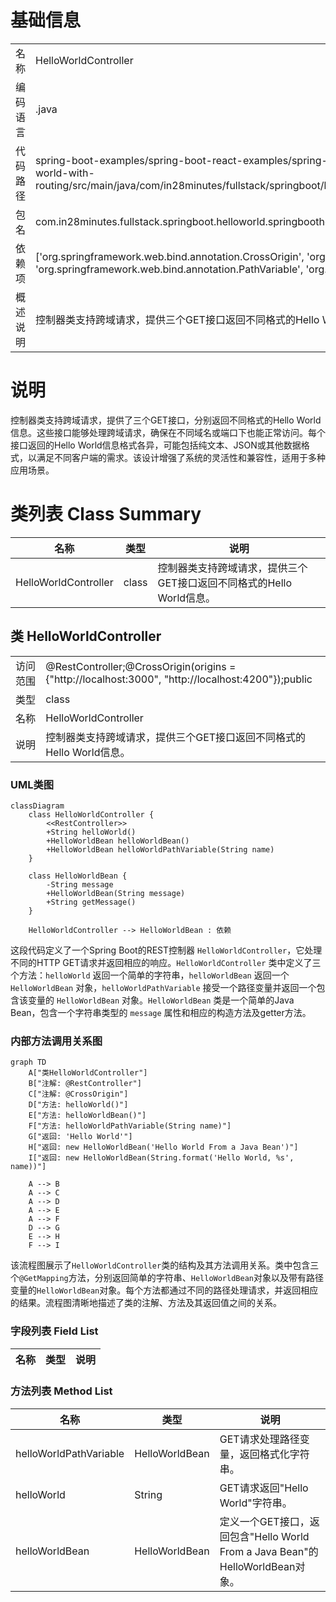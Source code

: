 # 基础信息

|      |      |
|------|------|
| 名称 | HelloWorldController |
| 编码语言 | .java |
| 代码路径 | spring-boot-examples/spring-boot-react-examples/spring-boot-react-hello-world-with-routing/backend-spring-boot-react-hello-world-with-routing/src/main/java/com/in28minutes/fullstack/springboot/helloworld/springboothelloworldwithrouting/helloworld/HelloWorldController.java |
| 包名 | com.in28minutes.fullstack.springboot.helloworld.springboothelloworldwithrouting.helloworld |
| 依赖项 | ['org.springframework.web.bind.annotation.CrossOrigin', 'org.springframework.web.bind.annotation.GetMapping', 'org.springframework.web.bind.annotation.PathVariable', 'org.springframework.web.bind.annotation.RestController'] |
| 概述说明 | 控制器类支持跨域请求，提供三个GET接口返回不同格式的Hello World信息。 |

# 说明

控制器类支持跨域请求，提供了三个GET接口，分别返回不同格式的Hello World信息。这些接口能够处理跨域请求，确保在不同域名或端口下也能正常访问。每个接口返回的Hello World信息格式各异，可能包括纯文本、JSON或其他数据格式，以满足不同客户端的需求。该设计增强了系统的灵活性和兼容性，适用于多种应用场景。

# 类列表 Class Summary

| 名称   | 类型  | 说明 |
|-------|------|-------------|
| HelloWorldController | class | 控制器类支持跨域请求，提供三个GET接口返回不同格式的Hello World信息。 |



## 类 HelloWorldController

|      |      |
|------|------|
| 访问范围 | @RestController;@CrossOrigin(origins = {"http://localhost:3000", "http://localhost:4200"});public |
| 类型 | class |
| 名称 | HelloWorldController |
| 说明 | 控制器类支持跨域请求，提供三个GET接口返回不同格式的Hello World信息。 |


### UML类图

```mermaid
classDiagram
    class HelloWorldController {
        <<RestController>>
        +String helloWorld()
        +HelloWorldBean helloWorldBean()
        +HelloWorldBean helloWorldPathVariable(String name)
    }

    class HelloWorldBean {
        -String message
        +HelloWorldBean(String message)
        +String getMessage()
    }

    HelloWorldController --> HelloWorldBean : 依赖
```

这段代码定义了一个Spring Boot的REST控制器 `HelloWorldController`，它处理不同的HTTP GET请求并返回相应的响应。`HelloWorldController` 类中定义了三个方法：`helloWorld` 返回一个简单的字符串，`helloWorldBean` 返回一个 `HelloWorldBean` 对象，`helloWorldPathVariable` 接受一个路径变量并返回一个包含该变量的 `HelloWorldBean` 对象。`HelloWorldBean` 类是一个简单的Java Bean，包含一个字符串类型的 `message` 属性和相应的构造方法及getter方法。


### 内部方法调用关系图

```mermaid
graph TD
    A["类HelloWorldController"]
    B["注解: @RestController"]
    C["注解: @CrossOrigin"]
    D["方法: helloWorld()"]
    E["方法: helloWorldBean()"]
    F["方法: helloWorldPathVariable(String name)"]
    G["返回: 'Hello World'"]
    H["返回: new HelloWorldBean('Hello World From a Java Bean')"]
    I["返回: new HelloWorldBean(String.format('Hello World, %s', name))"]

    A --> B
    A --> C
    A --> D
    A --> E
    A --> F
    D --> G
    E --> H
    F --> I
```

该流程图展示了`HelloWorldController`类的结构及其方法调用关系。类中包含三个`@GetMapping`方法，分别返回简单的字符串、`HelloWorldBean`对象以及带有路径变量的`HelloWorldBean`对象。每个方法都通过不同的路径处理请求，并返回相应的结果。流程图清晰地描述了类的注解、方法及其返回值之间的关系。

### 字段列表 Field List

| 名称  | 类型  | 说明 |
|-------|-------|------|

### 方法列表 Method List

| 名称  | 类型  | 说明 |
|-------|-------|------|
| helloWorldPathVariable | HelloWorldBean | GET请求处理路径变量，返回格式化字符串。 |
| helloWorld | String | GET请求返回"Hello World"字符串。 |
| helloWorldBean | HelloWorldBean | 定义一个GET接口，返回包含"Hello World From a Java Bean"的HelloWorldBean对象。 |




